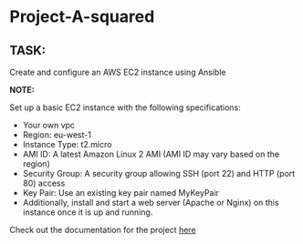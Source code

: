 # Project-A-squared

## TASK:
Create and configure an AWS EC2 instance using Ansible

**NOTE:**

Set up a basic EC2 instance with the following specifications:
 
 - Your own vpc
 - Region: eu-west-1
 - Instance Type: t2.micro
 - AMI ID: A latest Amazon Linux 2 AMI (AMI ID may vary based on the region)
 - Security Group: A security group allowing SSH (port 22) and HTTP (port 80) access
 - Key Pair: Use an existing key pair named MyKeyPair
- Additionally, install and start a web server (Apache or Nginx) on this instance once it is up and running.


Check out the documentation for the project [here](https://github.com/Zenitugo/Project-A-squared/blob/master/Documentation.md)

